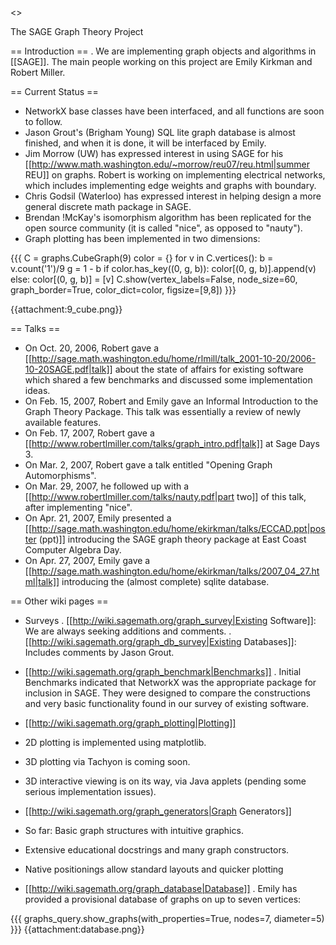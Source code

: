 <<TableOfContents>>

The SAGE Graph Theory Project

== Introduction ==
 . We are implementing graph objects and algorithms in [[SAGE]]. The main people working on this project are Emily Kirkman and Robert Miller.

== Current Status ==
 * NetworkX base classes have been interfaced, and all functions are soon to follow.
 * Jason Grout's (Brigham Young) SQL lite graph database is almost finished, and when it is done, it will be interfaced by Emily.
 * Jim Morrow (UW) has expressed interest in using SAGE for his [[http://www.math.washington.edu/~morrow/reu07/reu.html|summer REU]] on graphs. Robert is working on implementing electrical networks, which includes implementing edge weights and graphs with boundary.
 * Chris Godsil (Waterloo) has expressed interest in helping design a more general discrete math package in SAGE.
 * Brendan !McKay's isomorphism algorithm has been replicated for the open source community (it is called "nice", as opposed to "nauty").
 * Graph plotting has been implemented in two dimensions:

{{{
C = graphs.CubeGraph(9)
color = {}
for v in C.vertices():
    b = v.count('1')/9
    g = 1 - b
    if color.has_key((0, g, b)): color[(0, g, b)].append(v)
    else: color[(0, g, b)] = [v]
C.show(vertex_labels=False, node_size=60, graph_border=True, color_dict=color, figsize=[9,8])
}}}

{{attachment:9_cube.png}}

== Talks ==
 * On Oct. 20, 2006, Robert gave a [[http://sage.math.washington.edu/home/rlmill/talk_2001-10-20/2006-10-20SAGE.pdf|talk]] about the state of affairs for existing software which shared a few benchmarks and discussed some implementation ideas.
 * On Feb. 15, 2007, Robert and Emily gave an Informal Introduction to the Graph Theory Package. This talk was essentially a review of newly available features.
 * On Feb. 17, 2007, Robert gave a [[http://www.robertlmiller.com/talks/graph_intro.pdf|talk]] at Sage Days 3.
 * On Mar. 2, 2007, Robert gave a talk entitled "Opening Graph Automorphisms".
 * On Mar. 29, 2007, he followed up with a [[http://www.robertlmiller.com/talks/nauty.pdf|part two]] of this talk, after implementing "nice".
 * On Apr. 21, 2007, Emily presented a [[http://sage.math.washington.edu/home/ekirkman/talks/ECCAD.ppt|poster (ppt)]] introducing the SAGE graph theory package at East Coast Computer Algebra Day.
 * On Apr. 27, 2007, Emily gave a [[http://sage.math.washington.edu/home/ekirkman/talks/2007_04_27.html|talk]] introducing the (almost complete) sqlite database.

== Other wiki pages ==
 * Surveys
  . [[http://wiki.sagemath.org/graph_survey|Existing Software]]: We are always seeking additions and comments.
  . [[http://wiki.sagemath.org/graph_db_survey|Existing Databases]]: Includes comments by Jason Grout.

 * [[http://wiki.sagemath.org/graph_benchmark|Benchmarks]]
  . Initial Benchmarks indicated that NetworkX was the appropriate package for inclusion in SAGE. They were designed to compare the constructions and very basic functionality found in our survey of existing software.

 * [[http://wiki.sagemath.org/graph_plotting|Plotting]]
  * 2D plotting is implemented using matplotlib.
  * 3D plotting via Tachyon is coming soon.
  * 3D interactive viewing is on its way, via Java applets (pending some serious implementation issues).

 * [[http://wiki.sagemath.org/graph_generators|Graph Generators]]
  * So far: Basic graph structures with intuitive graphics.
  * Extensive educational docstrings and many graph constructors.
  * Native positionings allow standard layouts and quicker plotting

 * [[http://wiki.sagemath.org/graph_database|Database]]
  . Emily has provided a provisional database of graphs on up to seven vertices:

{{{
graphs_query.show_graphs(with_properties=True, nodes=7, diameter=5)
}}}
{{attachment:database.png}}
